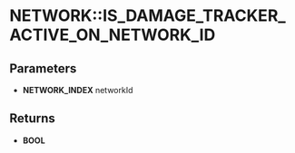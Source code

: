 # NETWORK::IS_DAMAGE_TRACKER_ACTIVE_ON_NETWORK_ID

## Parameters
* **NETWORK_INDEX** networkId

## Returns
* **BOOL**